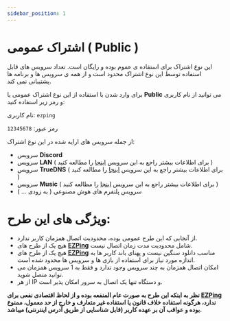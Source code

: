 ```yaml
---
sidebar_position: 1
---
```


# اشتراک عمومی ( Public )


این نوع اشتراک برای استفاده ی عموم بوده و رایگان است. تعداد سرویس های قابل استفاده توسط این نوع اشتراک محدود است و از همه ی سرویس ها و برنامه ها پشتیبانی نمی کند.

برای وارد شدن با استفاده از این نوع اشتراک عمومی یا **Public** می توانید از نام کاربری و رمز زیر استفاده کنید:


نام کاربری: `ezping`

رمز عبور: `12345678`

از جمله سرویس های ارایه شده در این نوع اشتراک: 


- سرویس **Discord**
- سرویس **LAN** ( برای اطلاعات بیشتر راجع به این سرویس [اینجا](https://docs.ezping.ir/specialservices/lan) را مطالعه کنید )
- سرویس **TrueDNS** ( برای اطلاعات بیشتر راجع به این سرویس [اینجا](https://docs.ezping.ir/specialservices/truedns) را مطالعه کنید )
- سرویس **Music** ( برای اطلاعات بیشتر راجع به این سرویس [اینجا](https://docs.ezping.ir/specialservices/music-platforms) را مطالعه کنید )
- سرویس پلتفرم های هوش مصنوعی ( به زودی ... )



# ویژگی های این طرح: 

- از آنجایی که این طرح عمومی بوده، محدودیت اتصال همزمان کاربر ندارد.
- هیچ یک از طرح های **[EZPing](https://ezping.ir/)** شامل محدودیت مدت زمان اتصال نیست.
- هیچ یک از طرح های **[EZPing](https://ezping.ir/)** مناسب دانلود سنگین نیست و پهنای باند کاربر ها به اندازه مورد نیاز برای استفاده از بازی ها و سرویس ها محدود شده است.
- امکان اتصال همزمان به چند سرویس وجود ندارد و فقط به 1 سرویس همزمان می توانید متصل شوید.
- از هر IP و دستگاه تنها یک اتصال به سرور امکان پذیر است.




**نظر به اینکه این طرح به صورت عام المنفعه بوده و از لحاظ اقتصادی نفعی برای [EZPing](https://ezping.ir/) ندارد، هرگونه استفاده خلاف قانون یا استفاده غیر متعارف و خارج از حد معمول، ممنوع بوده و عواقب آن بر عهده کاربر (قابل شناسایی از طریق آدرس اینترنتی) میباشد.**

  


